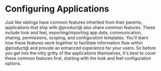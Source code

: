 # Configuring Applications [](id=configuring-applications)

Just like siblings have common features inherited from their parents,
applications that ship with @product@ also share common features. These include
look and feel, exporting/importing app data, communication, sharing,
permissions, scoping, and configuration templates. You'll learn how these
features work together to facilitate information flow within @product@ and provide an enhanced experience for your users. So before you get into the nitty gritty of the applications themselves, it's best to cover these common features first, starting with the look and feel configuration options.
